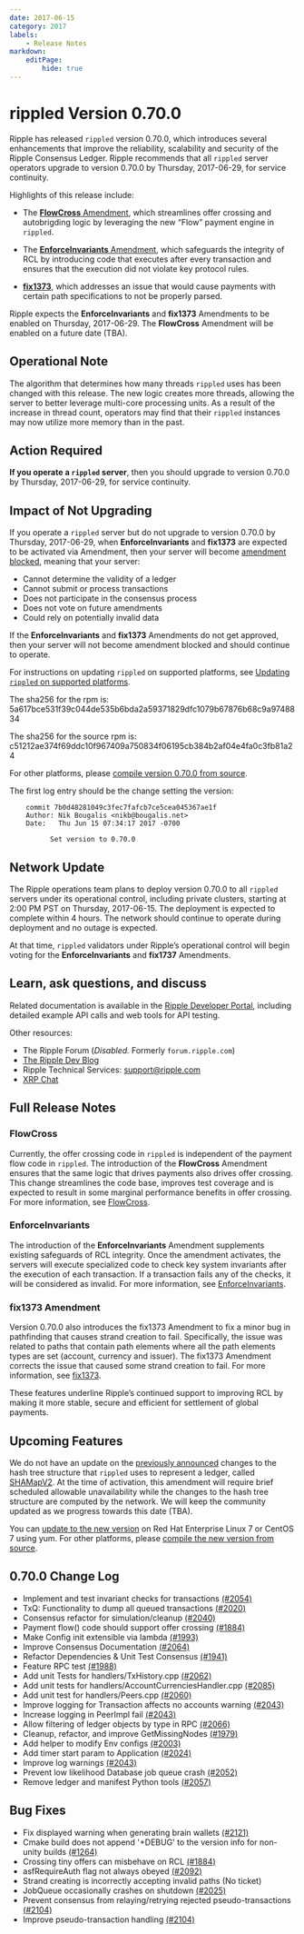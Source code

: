 ```yaml
---
date: 2017-06-15
category: 2017
labels:
    - Release Notes
markdown:
    editPage:
        hide: true
---
```

# rippled Version 0.70.0

Ripple has released `rippled` version 0.70.0, which introduces several enhancements that improve the reliability, scalability and security of the Ripple Consensus Ledger. Ripple recommends that all `rippled` server operators upgrade to version 0.70.0 by Thursday, 2017-06-29, for service continuity.

Highlights of this release include:

* The [**FlowCross** Amendment](https://ripple.com/build/amendments/#flowcross), which streamlines offer crossing and autobrigding logic by leveraging the new “Flow” payment engine in `rippled`.

* The [**EnforceInvariants** Amendment](https://ripple.com/build/amendments/#enforceinvariants), which safeguards the integrity of RCL by introducing code that executes after every transaction and ensures that the execution did not violate key protocol rules.

* [**fix1373**](https://ripple.com/build/amendments/#fix1373), which addresses an issue that would cause payments with certain path specifications to not be properly parsed.

Ripple expects the **EnforceInvariants** and **fix1373** Amendments to be enabled on Thursday, 2017-06-29. The **FlowCross** Amendment will be enabled on a future date (TBA).

## Operational Note

The algorithm that determines how many threads `rippled` uses has been changed with this release. The new logic creates more threads, allowing the server to better leverage multi-core processing units. As a result of the increase in thread count, operators may find that their `rippled` instances may now utilize more memory than in the past.

## Action Required

**If you operate a `rippled` server**, then you should upgrade to version 0.70.0 by Thursday, 2017-06-29, for service continuity.

## Impact of Not Upgrading

If you operate a `rippled` server but do not upgrade to version 0.70.0 by Thursday, 2017-06-29, when **EnforceInvariants** and **fix1373** are expected to be activated via Amendment, then your server will become [amendment blocked](https://ripple.com/build/amendments/#amendment-blocked), meaning that your server:

* Cannot determine the validity of a ledger
* Cannot submit or process transactions
* Does not participate in the consensus process
* Does not vote on future amendments
* Could rely on potentially invalid data

If the **EnforceInvariants** and **fix1373** Amendments do not get approved, then your server will not become amendment blocked and should continue to operate.

For instructions on updating `rippled` on supported platforms, see [Updating `rippled` on supported platforms](https://ripple.com/build/rippled-setup/#updating-rippled).

The sha256 for the rpm is: 5a617bce531f39c044de535b6bda2a59371829dfc1079b67876b68c9a9748834

The sha256 for the source rpm is: c51212ae374f69ddc10f967409a750834f06195cb384b2af04e4fa0c3fb81a24

For other platforms, please [compile version 0.70.0 from source](https://github.com/ripple/rippled/tree/master/Builds).

The first log entry should be the change setting the version:

        commit 7b0d48281049c3fec7fafcb7ce5cea045367ae1f
        Author: Nik Bougalis <nikb@bougalis.net>
        Date:   Thu Jun 15 07:34:17 2017 -0700

              Set version to 0.70.0

## Network Update
The Ripple operations team plans to deploy version 0.70.0 to all `rippled` servers under its operational control, including private clusters, starting at 2:00 PM PST on Thursday, 2017-06-15. The deployment is expected to complete within 4 hours. The network should continue to operate during deployment and no outage is expected.

At that time, `rippled` validators under Ripple’s operational control will begin voting for the **EnforceInvariants** and **fix1737** Amendments.

## Learn, ask questions, and discuss
Related documentation is available in the [Ripple Developer Portal](https://ripple.com/build/), including detailed example API calls and web tools for API testing.

Other resources:

* The Ripple Forum (_Disabled._ Formerly `forum.ripple.com`)
* [The Ripple Dev Blog](https://developers.ripple.com/blog/)
* Ripple Technical Services: <support@ripple.com>
* [XRP Chat](http://www.xrpchat.com/)

## Full Release Notes

### FlowCross

Currently, the offer crossing code in `rippled` is independent of the payment flow code in `rippled`. The introduction of the **FlowCross** Amendment ensures that the same logic that drives payments also drives offer crossing. This change streamlines the code base, improves test coverage and is expected to result in some marginal performance benefits in offer crossing. For more information, see [FlowCross](https://ripple.com/build/amendments/#flowcross).

### EnforceInvariants

The introduction of the **EnforceInvariants** Amendment supplements existing safeguards of RCL  integrity. Once the amendment activates, the servers will execute specialized code to check key system invariants after the execution of each transaction. If a transaction fails any of the checks, it will be considered as invalid. For more information, see [EnforceInvariants](https://ripple.com/build/amendments/#enforceinvariants).

### fix1373 Amendment

Version 0.70.0 also introduces the fix1373 Amendment to fix a minor bug in pathfinding that causes strand creation to fail. Specifically, the issue was related to paths that contain path elements where all the path elements types are set (account, currency and issuer). The fix1373 Amendment corrects the issue that caused some strand creation to fail. For more information, see [fix1373](https://ripple.com/build/amendments/#fix1373).

These features underline Ripple’s continued support to improving RCL by making it more stable, secure and efficient for settlement of global payments.

## Upcoming Features

We do not have an update on the [previously announced](https://developers.ripple.com/blog/2016/rippled-0.33.0.html) changes to the hash tree structure that `rippled` uses to represent a ledger, called [SHAMapV2](https://ripple.com/build/amendments/#shamapv2). At the time of activation, this amendment will require brief scheduled allowable unavailability while the changes to the hash tree structure are computed by the network. We will keep the community updated as we progress towards this date (TBA).

You can [update to the new version](https://ripple.com/build/rippled-setup/#updating-rippled) on Red Hat Enterprise Linux 7 or CentOS 7 using yum. For other platforms, please [compile the new version from source](https://github.com/ripple/rippled/tree/master/Builds).


## 0.70.0 Change Log

* Implement and test invariant checks for transactions [(#2054)](https://github.com/ripple/rippled/pull/2054)
* TxQ: Functionality to dump all queued transactions [(#2020)](https://github.com/ripple/rippled/pull/2020)
* Consensus refactor for simulation/cleanup [(#2040)](https://github.com/ripple/rippled/pull/2040)
* Payment flow() code should support offer crossing [(#1884)](https://github.com/ripple/rippled/pull/1884)
* Make Config init extensible via lambda [(#1993)](https://github.com/ripple/rippled/pull/1993)
* Improve Consensus Documentation [(#2064)](https://github.com/ripple/rippled/pull/2064)
* Refactor Dependencies & Unit Test Consensus [(#1941)](https://github.com/ripple/rippled/pull/1941)
* Feature RPC test [(#1988)](https://github.com/ripple/rippled/pull/1988)
* Add unit Tests for handlers/TxHistory.cpp [(#2062)](https://github.com/ripple/rippled/pull/2062)
* Add unit tests for handlers/AccountCurrenciesHandler.cpp [(#2085)](https://github.com/ripple/rippled/pull/2085)
* Add unit test for handlers/Peers.cpp [(#2060)](https://github.com/ripple/rippled/pull/2060)
* Improve logging for Transaction affects no accounts warning [(#2043)](https://github.com/ripple/rippled/pull/2043)
* Increase logging in PeerImpl fail [(#2043)](https://github.com/ripple/rippled/pull/2043)
* Allow filtering of ledger objects by type in RPC [(#2066)](https://github.com/ripple/rippled/pull/2066)
* Cleanup, refactor, and improve GetMissingNodes [(#1979)](https://github.com/ripple/rippled/pull/1979)
* Add helper to modify Env configs [(#2003)](https://github.com/ripple/rippled/pull/2003)
* Add timer start param to Application [(#2024)](https://github.com/ripple/rippled/pull/2024)
* Improve log warnings [(#2043)](https://github.com/ripple/rippled/pull/2043)
* Prevent low likelihood Database job queue crash [(#2052)](https://github.com/ripple/rippled/pull/2052)
* Remove ledger and manifest Python tools [(#2057)](https://github.com/ripple/rippled/pull/2057)

## Bug Fixes

* Fix displayed warning when generating brain wallets [(#2121)](https://github.com/ripple/rippled/pull/2121)
* Cmake build does not append '+DEBUG' to the version info for non-unity builds [(#1264)](https://github.com/ripple/rippled/pull/1264)
* Crossing tiny offers can misbehave on RCL [(#1884)](https://github.com/ripple/rippled/pull/1884)
* asfRequireAuth flag not always obeyed [(#2092)](https://github.com/ripple/rippled/pull/2092)
* Strand creating is incorrectly accepting invalid paths (No ticket)
* JobQueue occasionally crashes on shutdown [(#2025)](https://github.com/ripple/rippled/pull/2025)
* Prevent consensus from relaying/retrying rejected pseudo-transactions [(#2104)](https://github.com/ripple/rippled/pull/2104)
* Improve pseudo-transaction handling [(#2104)](https://github.com/ripple/rippled/pull/2104)
